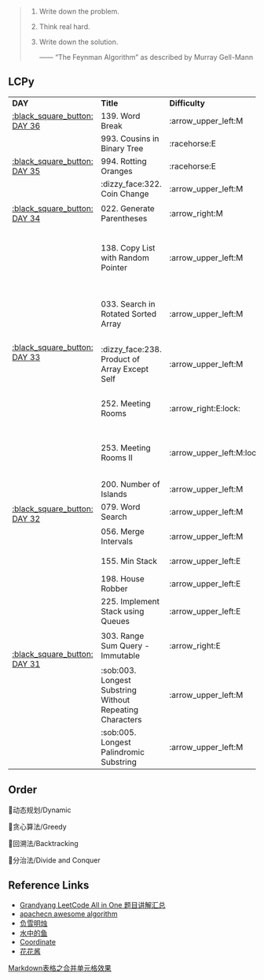 > 1. Write down the problem.
> 2. Think real hard.
> 3. Write down the solution.
> 
>       —— “The Feynman Algorithm” as described by Murray Gell-Mann


LCPy
------


<table>
<tr>
    <td><b>DAY</b></td>
    <td><b>Title</b></td>
    <td><b>Difficulty</b></td>
    <td><b>Resolution</b></td>
    <td><b>Topics</b></td>
</tr>

<tr>
    <td rowspan="1"> <a href="https://github.com/Vida42/Leetcode/issues/39"> :black_square_button: DAY 36 </a> </td>
    <td>139. Word Break</td>
    <td>:arrow_upper_left:M</td>
    <td><a href="https://github.com/Vida42/Leetcode/blob/master/Warehouse/139._Word_Break.md">DP</a></td>
    <td>DP</td>
</tr>
<tr>
    <td rowspan="3"> <a href="https://github.com/Vida42/Leetcode/issues/38"> :black_square_button: DAY 35 </a> </td>
    <td>993. Cousins in Binary Tree</td>
    <td>:racehorse:E</td>
    <td><a href="https://github.com/Vida42/Leetcode/blob/master/Warehouse/993._Cousins_in_Binary_Tree.md">hash table</a></td>
    <td>Tree</td>
</tr>
<tr>
    <td>994. Rotting Oranges</td>
    <td>:racehorse:E</td>
    <td><a href="https://github.com/Vida42/Leetcode/blob/master/Warehouse/994._Rotting_Oranges.md">BFS</a></td>
    <td>BFS</td>
</tr>
<tr>
    <td>:dizzy_face:322. Coin Change</td>
    <td>:arrow_upper_left:M</td>
    <td><a href="https://github.com/Vida42/Leetcode/blob/master/Warehouse/322._Coin_Change.md">DP or backtracking</a></td>
    <td>DP</td>
</tr>
<tr>
    <td rowspan="1"> <a href="https://github.com/Vida42/Leetcode/issues/37"> :black_square_button: DAY 34 </a> </td>
    <td>022. Generate Parentheses</td>
    <td>:arrow_right:M</td>
    <td><a href="https://github.com/Vida42/Leetcode/blob/master/Warehouse/022._Generate_Parentheses.md">典型回溯练习题</a></td>
    <td>String & Backtracking</td>
</tr>
<tr>
    <td rowspan="5"> <a href="https://github.com/Vida42/Leetcode/issues/36"> :black_square_button: DAY 33 </a> </td>
    <td>138. Copy List with Random Pointer</td>
    <td>:arrow_upper_left:M</td>
    <td><a href="https://github.com/Vida42/Leetcode/blob/master/Warehouse/138._Copy_List_with_Random_Pointer.md">hash table保存random；1复制2过random3拆分</a></td>
    <td>Hash Table & Linked List</td>
</tr>
<tr>
    <td>033. Search in Rotated Sorted Array</td>
    <td>:arrow_upper_left:M</td>
    <td><a href="https://github.com/Vida42/Leetcode/blob/master/Warehouse/033._Search_in_Rotated_Sorted_Array.md">用切下的两半那半有序当作移动middle指针条件</a></td>
    <td>Array & Binary Search</td>
</tr>
<tr>
    <td>:dizzy_face:238. Product of Array Except Self</td>
    <td>:arrow_upper_left:M</td>
    <td><a href="https://github.com/Vida42/Leetcode/blob/master/Warehouse/238._Product_of_Array_Except_Self.md">先顺序得其左乘积，再逆序得其右乘积，再相乘</a></td>
    <td>Array</td>
</tr>
<tr>
    <td>252. Meeting Rooms</td>
    <td>:arrow_right:E:lock:</td>
    <td><a href="https://github.com/Vida42/Leetcode/blob/master/Warehouse/252._Meeting_Rooms.md">排序后判断每个的start与前一个的end</a></td>
    <td>Sort</td>
</tr>
<tr>
    <td>253. Meeting Rooms II</td>
    <td>:arrow_upper_left:M:lock:</td>
    <td><a href="https://github.com/Vida42/Leetcode/blob/master/Warehouse/253._Meeting_Rooms_II.md">最小堆保存当前最先结束会议，和新会议开始时间比较</a></td>
    <td>Sort</td>
</tr>
<tr>
    <td rowspan="3"> <a href="https://github.com/Vida42/Leetcode/issues/35"> :black_square_button: DAY 32 </a> </td>
    <td>200. Number of Islands</td>
    <td>:arrow_upper_left:M</td>
    <td><a href="https://github.com/Vida42/Leetcode/blob/master/Warehouse/200._Number_of_Islands.md">DFS or BFS</a></td>
    <td>BFS & DFS & Union Find</td>
</tr>
<tr>
    <td>079. Word Search</td>
    <td>:arrow_upper_left:M</td>
    <td><a href="https://github.com/Vida42/Leetcode/blob/master/Warehouse/079._Word_Search.md">dfs回溯</a></td>
    <td>Array & Backtracking</td>
</tr>
<tr>
    <td>056. Merge Intervals</td>
    <td>:arrow_upper_left:M</td>
    <td><a href="https://github.com/Vida42/Leetcode/blob/master/Warehouse/056._Merge_Intervals.md">排序后依次判断分情况处理</a></td>
    <td>Array & Sort</td>
</tr>
<tr>
    <td rowspan="6"> <a href="https://github.com/Vida42/Leetcode/issues/34"> :black_square_button: DAY 31 </a> </td>
    <td>155. Min Stack</td>
    <td>:arrow_upper_left:E</td>
    <td><a href="https://github.com/Vida42/Leetcode/blob/master/Warehouse/155._Min_Stack.md">用两个栈实现</a></td>
    <td>Stack & Design</td>
</tr>
<tr>
    <td>198. House Robber</td>
    <td>:arrow_upper_left:E</td>
    <td><a href="https://github.com/Vida42/Leetcode/blob/master/Warehouse/198._House_Robber.md">动态规划</a></td>
    <td>DP</td>
</tr>
<tr>
    <td>225. Implement Stack using Queues</td>
    <td>:arrow_upper_left:E</td>
    <td><a href="https://github.com/Vida42/Leetcode/blob/master/Warehouse/225._Implement_Stack_using_Queues.md">用列表就行</a></td>
    <td>Stack & Design</td>
</tr>
<tr>
    <td>303. Range Sum Query - Immutable</td>
    <td>:arrow_right:E</td>
    <td><a href="https://github.com/Vida42/Leetcode/blob/master/Warehouse/303._Range_Sum_Query_-_Immutable.md">前缀数组保存和，并没用到dp</a></td>
    <td>DP</td>
</tr>
<tr>
    <td>:sob:003. Longest Substring Without Repeating Characters</td>
    <td>:arrow_upper_left:M</td>
    <td><a href="https://github.com/Vida42/Leetcode/blob/master/Warehouse/003._Longest_Substring_Without_Repeating_Characters.md">hash table, slide window</a></td>
    <td>Hash Table & Two Pointers & String</td>
</tr>
<tr>
    <td>:sob:005. Longest Palindromic Substring</td>
    <td>:arrow_upper_left:M</td>
    <td><a href="https://github.com/Vida42/Leetcode/blob/master/Warehouse/005._Longest_Palindromic_Substring.md">Manacher</a></td>
    <td>String & DP</td>
</tr>

</table>



Order
------

:radio_button:动态规划/Dynamic

:radio_button:贪心算法/Greedy

:radio_button:回溯法/Backtracking

:radio_button:分治法/Divide and Conquer



Reference Links
------

* [Grandyang LeetCode All in One 题目讲解汇总](https://www.cnblogs.com/grandyang/p/4606334.html)
* [apachecn awesome algorithm](https://github.com/apachecn/awesome-algorithm)
* [负雪明烛](https://blog.csdn.net/fuxuemingzhu/article/details/85112591)
* [水中的鱼](https://fisherlei.blogspot.com/)
* [Coordinate](https://blog.csdn.net/qq_17550379?t=1)
* [花花酱](https://www.youtube.com/channel/UC5xDNEcvb1vgw3lE21Ack2Q)

[Markdown表格之合并单元格效果](https://blog.csdn.net/loongshawn/article/details/72829090)
